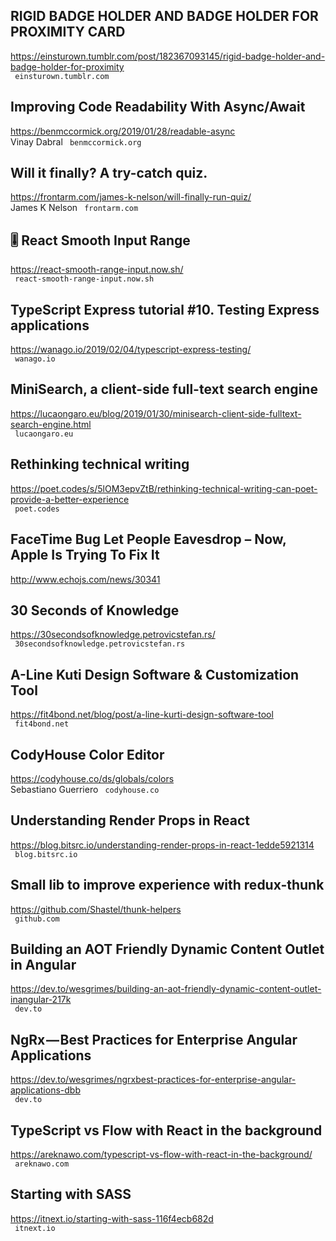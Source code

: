 ## RIGID BADGE HOLDER AND BADGE HOLDER FOR PROXIMITY CARD  
https://einsturown.tumblr.com/post/182367093145/rigid-badge-holder-and-badge-holder-for-proximity  
 ` einsturown.tumblr.com`
  

## Improving Code Readability With Async/Await  
https://benmccormick.org/2019/01/28/readable-async  
Vinay Dabral ` benmccormick.org`
  

## Will it finally? A try-catch quiz.  
https://frontarm.com/james-k-nelson/will-finally-run-quiz/  
James K Nelson ` frontarm.com`
  

## 🎚 React Smooth Input Range  
https://react-smooth-range-input.now.sh/  
 ` react-smooth-range-input.now.sh`
  

## TypeScript Express tutorial #10. Testing Express applications  
https://wanago.io/2019/02/04/typescript-express-testing/  
 ` wanago.io`
  

## MiniSearch, a client-side full-text search engine  
https://lucaongaro.eu/blog/2019/01/30/minisearch-client-side-fulltext-search-engine.html  
 ` lucaongaro.eu`
  

## Rethinking technical writing  
https://poet.codes/s/5lOM3epvZtB/rethinking-technical-writing-can-poet-provide-a-better-experience  
 ` poet.codes`
  

## FaceTime Bug Let People Eavesdrop – Now, Apple Is Trying To Fix It  
http://www.echojs.com/news/30341  
 
  

## 30 Seconds of Knowledge  
https://30secondsofknowledge.petrovicstefan.rs/  
 ` 30secondsofknowledge.petrovicstefan.rs`
  

## A-Line Kuti Design Software & Customization Tool  
https://fit4bond.net/blog/post/a-line-kurti-design-software-tool  
 ` fit4bond.net`
  

## CodyHouse Color Editor  
https://codyhouse.co/ds/globals/colors  
Sebastiano Guerriero ` codyhouse.co`
  

## Understanding Render Props in React  
https://blog.bitsrc.io/understanding-render-props-in-react-1edde5921314  
 ` blog.bitsrc.io`
  

## Small lib to improve experience with redux-thunk  
https://github.com/Shastel/thunk-helpers  
 ` github.com`
  

## Building an AOT Friendly Dynamic Content Outlet in Angular  
https://dev.to/wesgrimes/building-an-aot-friendly-dynamic-content-outlet-inangular-217k  
 ` dev.to`
  

## NgRx — Best Practices for Enterprise Angular Applications  
https://dev.to/wesgrimes/ngrxbest-practices-for-enterprise-angular-applications-dbb  
 ` dev.to`
  

## TypeScript vs Flow with React in the background  
https://areknawo.com/typescript-vs-flow-with-react-in-the-background/  
 ` areknawo.com`
  

## Starting with SASS  
https://itnext.io/starting-with-sass-116f4ecb682d  
 ` itnext.io`
  


